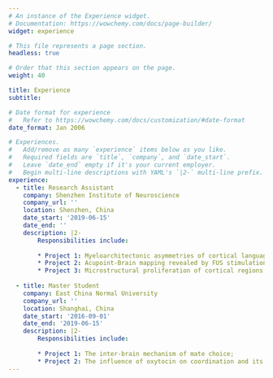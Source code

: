 ```yaml
---
# An instance of the Experience widget.
# Documentation: https://wowchemy.com/docs/page-builder/
widget: experience

# This file represents a page section.
headless: true

# Order that this section appears on the page.
weight: 40

title: Experience
subtitle:

# Date format for experience
#   Refer to https://wowchemy.com/docs/customization/#date-format
date_format: Jan 2006

# Experiences.
#   Add/remove as many `experience` items below as you like.
#   Required fields are `title`, `company`, and `date_start`.
#   Leave `date_end` empty if it's your current employer.
#   Begin multi-line descriptions with YAML's `|2-` multi-line prefix.
experience:
  - title: Research Assistant
    company: Shenzhen Institute of Neuroscience
    company_url: ''
    location: Shenzhen, China
    date_start: '2019-06-15'
    date_end: ''
    description: |2-
        Responsibilities include:
        
        * Project 1: Myeloarchitectonic asymmetries of cortical language regions;
        * Project 2: Acupoint-Brain mapping revealed by FUS stimulation on language-relevant acupoints;
        * Project 3: Microstructural proliferation of cortical regions of golf athletes.
        
  - title: Master Student
    company: East China Normal University
    company_url: ''
    location: Shanghai, China
    date_start: '2016-09-01'
    date_end: '2019-06-15'
    description: |2-
        Responsibilities include:
        
        * Project 1: The inter-brain mechanism of mate choice;
        * Project 2: The influence of oxytocin on coordination and its underlying inter-brain mechanism.
---
```

